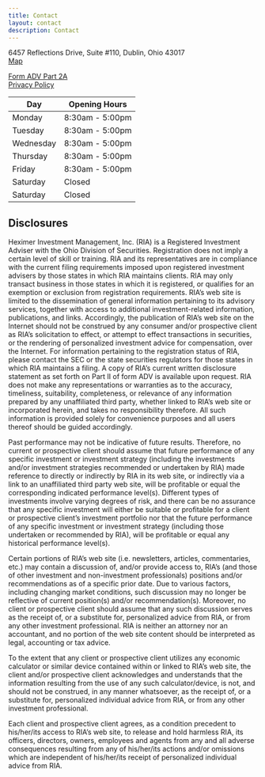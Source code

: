 ```yaml
---
title: Contact
layout: contact
description: Contact
---
```


6457 Reflections Drive, Suite #110, Dublin, Ohio 43017  
[Map](https://goo.gl/maps/Zap39DhuXKaU2Lfd6)

[Form ADV Part 2A](https://raw.githubusercontent.com/heximer/heximer.github.io/main/assets/02-28-2022-HIM-Form-ADV-Part-2A-and-2B-FINAL.pdf)  
[Privacy Policy](https://github.com/heximer/heximer.github.io/raw/main/assets/Privacy-Policy-10152020.pdf)  

| Day       | Opening Hours   |
| --------- | --------------- |
| Monday    | 8:30am - 5:00pm |
| Tuesday   | 8:30am - 5:00pm |
| Wednesday | 8:30am - 5:00pm |
| Thursday  | 8:30am - 5:00pm |
| Friday    | 8:30am - 5:00pm |
| Saturday  | Closed          |
| Saturday  | Closed          |

## Disclosures

Heximer Investment Management, Inc. (RIA) is a Registered Investment Adviser with the Ohio Division of Securities. Registration does not imply a certain level of skill or training. RIA and its representatives are in compliance with the current filing requirements imposed upon registered investment advisers by those states in which RIA maintains clients. RIA may only transact business in those states in which it is registered, or qualifies for an exemption or exclusion from registration requirements. RIA’s web site is limited to the dissemination of general information pertaining to its advisory services, together with access to additional investment-related information, publications, and links. Accordingly, the publication of RIA’s web site on the Internet should not be construed by any consumer and/or prospective client as RIA’s solicitation to effect, or attempt to effect transactions in securities, or the rendering of personalized investment advice for compensation, over the Internet. For information pertaining to the registration status of RIA, please contact the SEC or the state securities regulators for those states in which RIA maintains a filing. A copy of RIA’s current written disclosure statement as set forth on Part II of form ADV is available upon request. RIA does not make any representations or warranties as to the accuracy, timeliness, suitability, completeness, or relevance of any information prepared by any unaffiliated third party, whether linked to RIA’s web site or incorporated herein, and takes no responsibility therefore. All such information is provided solely for convenience purposes and all users thereof should be guided accordingly.  

Past performance may not be indicative of future results. Therefore, no current or prospective client should assume that future performance of any specific investment or investment strategy (including the investments and/or investment strategies recommended or undertaken by RIA) made reference to directly or indirectly by RIA in its web site, or indirectly via a link to an unaffiliated third party web site, will be profitable or equal the corresponding indicated performance level(s). Different types of investments involve varying degrees of risk, and there can be no assurance that any specific investment will either be suitable or profitable for a client or prospective client’s investment portfolio nor that the future performance of any specific investment or investment strategy (including those undertaken or recommended by RIA), will be profitable or equal any historical performance level(s).  

Certain portions of RIA’s web site (i.e. newsletters, articles, commentaries, etc.) may contain a discussion of, and/or provide access to, RIA’s (and those of other investment and non-investment professionals) positions and/or recommendations as of a specific prior date. Due to various factors, including changing market conditions, such discussion may no longer be reflective of current position(s) and/or recommendation(s). Moreover, no client or prospective client should assume that any such discussion serves as the receipt of, or a substitute for, personalized advice from RIA, or from any other investment professional. RIA is neither an attorney nor an accountant, and no portion of the web site content should be interpreted as legal, accounting or tax advice.  

To the extent that any client or prospective client utilizes any economic calculator or similar device contained within or linked to RIA’s web site, the client and/or prospective client acknowledges and understands that the information resulting from the use of any such calculator/device, is not, and should not be construed, in any manner whatsoever, as the receipt of, or a substitute for, personalized individual advice from RIA, or from any other investment professional.  

Each client and prospective client agrees, as a condition precedent to his/her/its access to RIA’s web site, to release and hold harmless RIA, its officers, directors, owners, employees and agents from any and all adverse consequences resulting from any of his/her/its actions and/or omissions which are independent of his/her/its receipt of personalized individual advice from RIA.  
